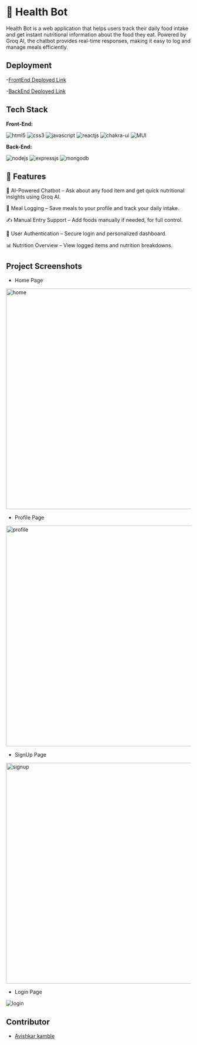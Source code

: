 # 🥗 Health Bot
Health Bot is a web application that helps users track their daily food intake and get instant nutritional information about the food they eat. Powered by Groq AI, the chatbot provides real-time responses, making it easy to log and manage meals efficiently.


## Deployment


-[FrontEnd Deployed Link](https://health-bot-olive.vercel.app/)

-[BackEnd Deployed Link](https://healthbotbackend-production.up.railway.app)



## Tech Stack

**Front-End:** <p >
    <img src="https://img.shields.io/badge/HTML5-E34F26?style=for-the-badge&logo=html5&logoColor=white" alt="html5" />
    <img src="https://img.shields.io/badge/CSS3-1572B6?style=for-the-badge&logo=css3&logoColor=white" alt="css3" /> 
    <img src="https://img.shields.io/badge/JavaScript-323330?style=for-the-badge&logo=javascript&logoColor=F7DF1E" alt="javascript" />
    <img src="https://img.shields.io/badge/React-20232A?style=for-the-badge&logo=react&logoColor=61DAFB" alt="reactjs" />
    <img src="https://img.shields.io/badge/Chakra%20UI-3bc7bd?style=for-the-badge&logo=chakraui&logoColor=white" alt="chakra-ui" />
    <img src="https://img.shields.io/badge/MUI-007FFF?style=for-the-badge&logo=mui&logoColor=white" alt="MUI" />

    
</p>

**Back-End:** 
<p>
    <img src="https://img.shields.io/badge/Node.js-339933?style=for-the-badge&logo=nodedotjs&logoColor=white" alt="nodejs" />
    <img src="https://img.shields.io/badge/Express.js-000000?style=for-the-badge&logo=express&logoColor=white" alt="expressjs" />
    <img src="https://img.shields.io/badge/MongoDB-4EA94B?style=for-the-badge&logo=mongodb&logoColor=white" alt="mongodb" />
</p>


## 🚀 Features

💬 AI-Powered Chatbot – Ask about any food item and get quick nutritional insights using Groq AI.

🧾 Meal Logging – Save meals to your profile and track your daily intake.

✍️ Manual Entry Support – Add foods manually if needed, for full control.

🔐 User Authentication – Secure login and personalized dashboard.

📊 Nutrition Overview – View logged items and nutrition breakdowns.


 
 

## Project Screenshots

- Home Page
<img src="https://i.ibb.co/1tKtbkZT/home.png" alt="home" border="0" width="600">

- Profile Page
<img src="https://i.ibb.co/0yp7KKtN/profile.png" alt="profile" border="0" width="600">

- SignUp Page
<img src="https://i.ibb.co/TB1crntH/signup.png" alt="signup" border="0" width="600">

- Login Page
<img src="https://i.ibb.co/9kw1dNhV/login.png" alt="login" border="0">



## Contributor
- [Avishkar kamble](https://github.com/aavishkark)
